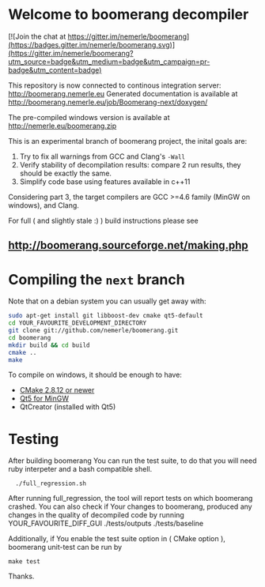 Welcome to boomerang decompiler
===============================

[![Join the chat at https://gitter.im/nemerle/boomerang](https://badges.gitter.im/nemerle/boomerang.svg)](https://gitter.im/nemerle/boomerang?utm_source=badge&utm_medium=badge&utm_campaign=pr-badge&utm_content=badge)

This repository is now connected to continous integration server:
<http://boomerang.nemerle.eu>
Generated documentation is available at <http://boomerang.nemerle.eu/job/Boomerang-next/doxygen/>

The pre-compiled windows version is available at <http://nemerle.eu/boomerang.zip>

This is an experimental branch of boomerang project, the inital goals are:

1. Try to fix all warnings from GCC and Clang's `-Wall`
2. Verify stability of decompilation results: compare 2 run results, they should be exactly the same.
3. Simplify code base using features available in c++11

Considering part 3, the target compilers are GCC \>=4.6 family (MinGW on windows), and Clang.

For full ( and slightly stale :) ) build instructions please see

<http://boomerang.sourceforge.net/making.php>
----------------------------------------------

Compiling the `next` branch
===========================

Note that on a debian system you can usually get away with:

```bash
sudo apt-get install git libboost-dev cmake qt5-default
cd YOUR_FAVOURITE_DEVELOPMENT_DIRECTORY
git clone git://github.com/nemerle/boomerang.git
cd boomerang
mkdir build && cd build
cmake ..
make
```

To compile on windows, it should be enough to have:

-   [CMake 2.8.12 or newer](http://www.CMake.org/CMake/resources/software.html)
-   [Qt5 for MinGW](http://qt-project.org/wiki/MinGW-64-bit)
-   QtCreator (installed with Qt5)

Testing
=======

After building boomerang You can run the test suite, to do that you will need ruby interpeter and a bash compatible shell.

      ./full_regression.sh

After running full\_regression, the tool will report tests on which boomerang crashed.
You can also check if Your changes to boomerang, produced any changes in the quality of decompiled code by running
 YOUR\_FAVOURITE\_DIFF\_GUI ./tests/outputs ./tests/baseline

Additionally, if You enable the test suite option in ( CMake option ), boomerang unit-test can be run by

    make test

Thanks.
